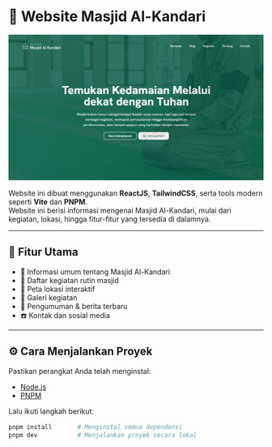 # 🌙 Website Masjid Al-Kandari

![Thumbnail Website](./src/assets/thumbnail.png)

Website ini dibuat menggunakan **ReactJS**, **TailwindCSS**, serta tools modern seperti **Vite** dan **PNPM**.  
Website ini berisi informasi mengenai Masjid Al-Kandari, mulai dari kegiatan, lokasi, hingga fitur-fitur yang tersedia di dalamnya.

---

## 🚀 Fitur Utama

- 🕌 Informasi umum tentang Masjid Al-Kandari
- 📅 Daftar kegiatan rutin masjid
- 📍 Peta lokasi interaktif
- 📸 Galeri kegiatan
- 📢 Pengumuman & berita terbaru
- ☎️ Kontak dan sosial media

---

## ⚙️ Cara Menjalankan Proyek

Pastikan perangkat Anda telah menginstal:

- [Node.js](https://nodejs.org/)
- [PNPM](https://pnpm.io/)

Lalu ikuti langkah berikut:

```bash
pnpm install       # Menginstal semua dependensi
pnpm dev           # Menjalankan proyek secara lokal
```
